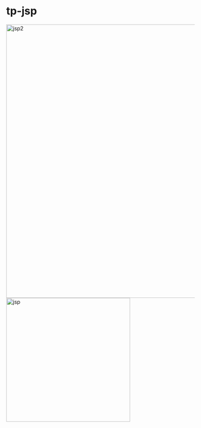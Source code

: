 # tp-jsp
<img width="731" alt="jsp2" src="https://github.com/wissal-ouichou/tp-jsp/assets/147499172/50ea275d-e580-4f68-b365-ce0c6531b7b3">
<img width="331" alt="jsp" src="https://github.com/wissal-ouichou/tp-jsp/assets/147499172/405178c5-d0f2-4c4d-be2f-3e3523a299f9">
